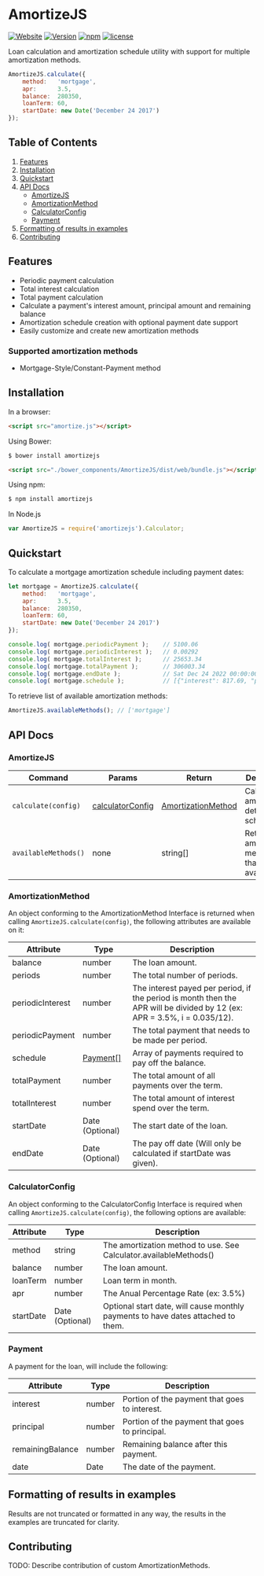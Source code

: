 # AmortizeJS

[![Website][web-img]][web-url]
[![Version][version-img]][npm-url]
[![npm][npm-img]][npm-url]
[![license][license-img]]()

Loan calculation and amortization schedule utility with support for multiple amortization methods.

```js
AmortizeJS.calculate({
    method:   'mortgage', 
    apr:      3.5, 
    balance:  280350, 
    loanTerm: 60,
    startDate: new Date('December 24 2017')
});
```

## Table of Contents
1. [Features](#features)
2. [Installation](#installation)
3. [Quickstart](#quickstart)
4. [API Docs](#api-docs)
   - [AmortizeJS](#amortizejs-1)
   - [AmortizationMethod](#amortizationmethod)
   - [CalculatorConfig](#calculatorconfig)
   - [Payment](#payment)
5. [Formatting of results in examples](#formatting-of-results-in-examples)
6. [Contributing](#contributing)


## Features
* Periodic payment calculation
* Total interest calculation
* Total payment calculation
* Calculate a payment's interest amount, principal amount and remaining balance
* Amortization schedule creation with optional payment date support
* Easily customize and create new amortization methods

### Supported amortization methods
* Mortgage-Style/Constant-Payment method

## Installation

In a browser:
```html
<script src="amortize.js"></script>
```

Using Bower:
```html
$ bower install amortizejs

<script src="./bower_components/AmortizeJS/dist/web/bundle.js"></script>
```

Using npm:
```bash
$ npm install amortizejs
```

In Node.js
```js
var AmortizeJS = require('amortizejs').Calculator;
```

## Quickstart
To calculate a mortgage amortization schedule including payment dates:

```js
let mortgage = AmortizeJS.calculate({
    method:   'mortgage',
    apr:      3.5, 
    balance:  280350,    
    loanTerm: 60,         
    startDate: new Date('December 24 2017')
});

console.log( mortgage.periodicPayment );    // 5100.06
console.log( mortgage.periodicInterest );   // 0.00292
console.log( mortgage.totalInterest );      // 25653.34
console.log( mortgage.totalPayment );       // 306003.34
console.log( mortgage.endDate );            // Sat Dec 24 2022 00:00:00 GMT-0500 (EST)
console.log( mortgage.schedule );           // [{"interest": 817.69, "principal": 4282.37, "remainingBalance": 276067.63, "date":"2017-12-24T05:00:00.000Z"} ...]

```

To retrieve list of available amortization methods:

```js
AmortizeJS.availableMethods(); // ['mortgage']
```

## API Docs

### AmortizeJS
| Command | Params | Return | Description |
| --- | --- | --- | --- |
| `calculate(config)` | [calculatorConfig](#calculatorconfig) | [AmortizationMethod](#amortizationmethod) | Calculates amortization details and schedule. |
| `availableMethods()` | none | string[] | Returns the amortization methods that are available. |

### AmortizationMethod
An object conforming to the AmortizationMethod Interface is returned when calling `AmortizeJS.calculate(config)`, the following attributes are available on it:

| Attribute | Type | Description |
| --- | --- | --- |
| balance           |  number   | The loan amount. |
| periods           |  number   | The total number of periods. |
| periodicInterest  |  number   | The interest payed per period, if the period is month then the APR will be divided by 12 (ex: APR = 3.5%, i = 0.035/12). |
| periodicPayment   |  number   | The total payment that needs to be made per period. |
| schedule          |  [Payment[]](#payment) | Array of payments required to pay off the balance. |
| totalPayment      |  number   | The total amount of all payments over the term. |
| totalInterest     |  number   | The total amount of interest spend over the term. |
| startDate        |  Date (Optional)     | The start date of the loan. |
| endDate          |  Date (Optional)     | The pay off date (Will only be calculated if startDate was given). |

### CalculatorConfig
An object conforming to the CalculatorConfig Interface is required when calling `AmortizeJS.calculate(config)`, the following options are available:

| Attribute | Type | Description |
| --- | --- | --- |
|   method     | string | The amortization method to use. See Calculator.availableMethods()
|   balance    | number | The loan amount.
|   loanTerm   | number | Loan term in month.
|   apr        | number | The Anual Percentage Rate (ex: 3.5%)
|   startDate | Date (Optional)  | Optional start date, will cause monthly payments to have dates attached to them.


### Payment
A payment for the loan, will include the following:

| Attribute | Type | Description |
| --- | --- | --- |
|    interest         | number | Portion of the payment that goes to interest.
|    principal        | number | Portion of the payment that goes to principal.
|    remainingBalance | number | Remaining balance after this payment.
|    date             | Date  | The date of the payment.



## Formatting of results in examples
Results are not truncated or formatted in any way, the results in the examples are truncated for clarity. 


## Contributing
TODO: Describe contribution of custom AmortizationMethods.


[npm-url]: https://www.npmjs.com/package/amortizejs
[npm-img]: https://img.shields.io/npm/dt/amortizejs.svg
[web-img]: https://img.shields.io/website-up-down-green-red/http/amortize.me.svg?label=amortize.me
[web-url]: http://amortize.me
[version-img]: https://img.shields.io/npm/v/amortizejs.svg
[bower-img]: https://img.shields.io/bower/v/amortizejs.svg
[license-img]: https://img.shields.io/github/license/davidbooth/amortizejs.svg
